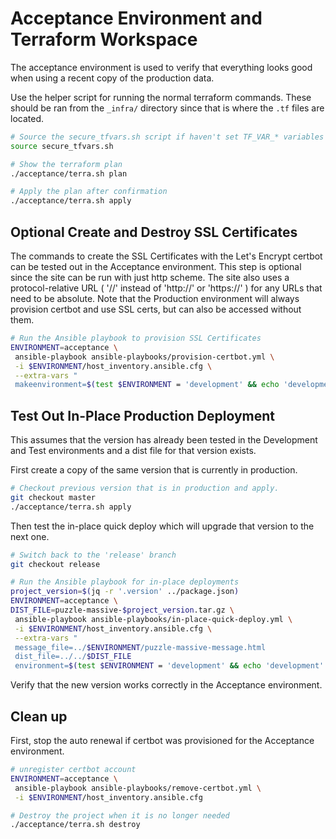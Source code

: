 # Acceptance Environment and Terraform Workspace

The acceptance environment is used to verify that everything looks good when
using a recent copy of the production data.

Use the helper script for running the normal terraform commands. These should
be ran from the `_infra/` directory since that is where the `.tf` files are
located.

```bash
# Source the secure_tfvars.sh script if haven't set TF_VAR_* variables yet.
source secure_tfvars.sh

# Show the terraform plan
./acceptance/terra.sh plan

# Apply the plan after confirmation
./acceptance/terra.sh apply
```

## Optional Create and Destroy SSL Certificates

The commands to create the SSL Certificates with the Let's Encrypt certbot can
be tested out in the Acceptance environment. This step is optional since the
site can be run with just http scheme. The site also uses a protocol-relative
URL ( '//' instead of 'http://' or 'https://' ) for any URLs that need to be
absolute. Note that the Production environment will always provision certbot and
use SSL certs, but can also be accessed without them.

```bash
# Run the Ansible playbook to provision SSL Certificates
ENVIRONMENT=acceptance \
 ansible-playbook ansible-playbooks/provision-certbot.yml \
 -i $ENVIRONMENT/host_inventory.ansible.cfg \
 --extra-vars "
 makeenvironment=$(test $ENVIRONMENT = 'development' && echo 'development' || echo 'production')"
```

## Test Out In-Place Production Deployment

This assumes that the version has already been tested in the Development and
Test environments and a dist file for that version exists.

First create a copy of the same version that is currently in production.

```bash
# Checkout previous version that is in production and apply.
git checkout master
./acceptance/terra.sh apply
```

Then test the in-place quick deploy which will upgrade that version to the next
one.

```bash
# Switch back to the 'release' branch
git checkout release

# Run the Ansible playbook for in-place deployments
project_version=$(jq -r '.version' ../package.json)
ENVIRONMENT=acceptance \
DIST_FILE=puzzle-massive-$project_version.tar.gz \
 ansible-playbook ansible-playbooks/in-place-quick-deploy.yml \
 -i $ENVIRONMENT/host_inventory.ansible.cfg \
 --extra-vars "
 message_file=../$ENVIRONMENT/puzzle-massive-message.html
 dist_file=../../$DIST_FILE
 environment=$(test $ENVIRONMENT = 'development' && echo 'development' || echo 'production')"
```

Verify that the new version works correctly in the Acceptance environment.

## Clean up

First, stop the auto renewal if certbot was provisioned for the Acceptance environment.

```bash
# unregister certbot account
ENVIRONMENT=acceptance \
 ansible-playbook ansible-playbooks/remove-certbot.yml \
 -i $ENVIRONMENT/host_inventory.ansible.cfg
```

```bash
# Destroy the project when it is no longer needed
./acceptance/terra.sh destroy
```
